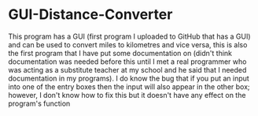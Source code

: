 # GUI-Distance-Converter
This program has a GUI (first program I uploaded to GitHub that has a GUI) and can be used to convert miles to kilometres and vice versa, this is also the first program that I have put some documentation on (didn't think documentation was needed before this until I met a real programmer who was acting as a substitute teacher at my school and he said that I needed documentation in my programs). I do know the bug that if you put an input into one of the entry boxes then the input will also appear in the other box; however, I don't know how to fix this but it doesn't have any effect on the program's function
